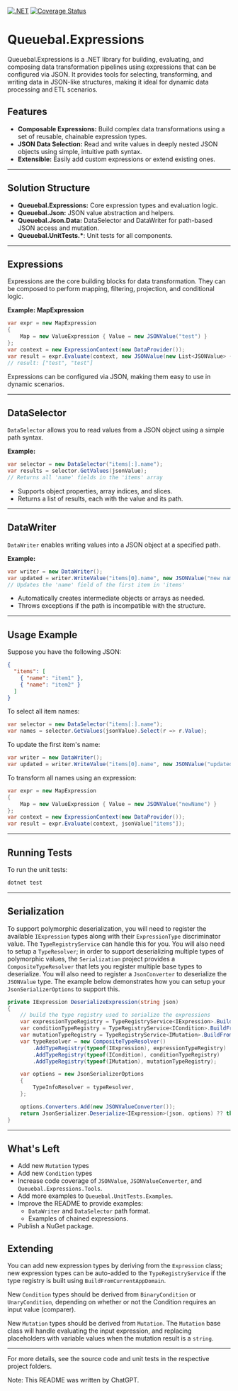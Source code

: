 [![.NET](https://github.com/LBreedlove/Queuebal.Expressions/actions/workflows/dotnet.yml/badge.svg)](https://github.com/LBreedlove/Queuebal.Expressions/actions/workflows/dotnet.yml)
[![Coverage Status](https://coveralls.io/repos/github/LBreedlove/Queuebal.Expressions/badge.svg?branch=main&kill_cache=9)](https://coveralls.io/github/LBreedlove/Queuebal.Expressions?branch=main&kill_cache=9)

# Queuebal.Expressions

Queuebal.Expressions is a .NET library for building, evaluating, and composing data transformation pipelines using expressions that can be configured via JSON. It provides tools for selecting, transforming, and writing data in JSON-like structures, making it ideal for dynamic data processing and ETL scenarios.

## Features

- **Composable Expressions:** Build complex data transformations using a set of reusable, chainable expression types.
- **JSON Data Selection:** Read and write values in deeply nested JSON objects using simple, intuitive path syntax.
- **Extensible:** Easily add custom expressions or extend existing ones.

---

## Solution Structure

- **Queuebal.Expressions:** Core expression types and evaluation logic.
- **Queuebal.Json:** JSON value abstraction and helpers.
- **Queuebal.Json.Data:** DataSelector and DataWriter for path-based JSON access and mutation.
- **Queuebal.UnitTests.\***: Unit tests for all components.

---

## Expressions

Expressions are the core building blocks for data transformation. They can be composed to perform mapping, filtering, projection, and conditional logic.

**Example: MapExpression**

```csharp
var expr = new MapExpression
{
    Map = new ValueExpression { Value = new JSONValue("test") }
};
var context = new ExpressionContext(new DataProvider());
var result = expr.Evaluate(context, new JSONValue(new List<JSONValue> { "a", "b" }));
// result: ["test", "test"]
```

Expressions can be configured via JSON, making them easy to use in dynamic scenarios.

---

## DataSelector

`DataSelector` allows you to read values from a JSON object using a simple path syntax.

**Example:**

```csharp
var selector = new DataSelector("items[:].name");
var results = selector.GetValues(jsonValue);
// Returns all 'name' fields in the 'items' array
```

- Supports object properties, array indices, and slices.
- Returns a list of results, each with the value and its path.

---

## DataWriter

`DataWriter` enables writing values into a JSON object at a specified path.

**Example:**

```csharp
var writer = new DataWriter();
var updated = writer.WriteValue("items[0].name", new JSONValue("new name"));
// Updates the 'name' field of the first item in 'items'
```

- Automatically creates intermediate objects or arrays as needed.
- Throws exceptions if the path is incompatible with the structure.

---

## Usage Example

Suppose you have the following JSON:

```json
{
  "items": [
    { "name": "item1" },
    { "name": "item2" }
  ]
}
```

To select all item names:

```csharp
var selector = new DataSelector("items[:].name");
var names = selector.GetValues(jsonValue).Select(r => r.Value);
```

To update the first item's name:

```csharp
var writer = new DataWriter();
var updated = writer.WriteValue("items[0].name", new JSONValue("updatedName"));
```

To transform all names using an expression:

```csharp
var expr = new MapExpression
{
    Map = new ValueExpression { Value = new JSONValue("newName") }
};
var context = new ExpressionContext(new DataProvider());
var result = expr.Evaluate(context, jsonValue["items"]);
```

---

## Running Tests

To run the unit tests:

```sh
dotnet test
```

---

## Serialization
To support polymorphic deserialization, you will need to register the available `IExpression` types along with their `ExpressionType` discriminator value. The `TypeRegistryService` can handle this for you. You will also need to setup a `TypeResolver`; in order to support deserializing multiple types of polymorphic values, the `Serialization` project provides a `CompositeTypeResolver` that lets you register multiple base types to deserialize.
You will also need to register a `JsonConverter` to deserialize the `JSONValue` type. The example below demonstrates how you can setup your `JsonSerializerOptions` to support this.

```csharp
private IExpression DeserializeExpression(string json)
{
    // build the type registry used to serialize the expressions
    var expressionTypeRegistry = TypeRegistryService<IExpression>.BuildFromCurrentAppDomain("ExpressionType");
    var conditionTypeRegistry = TypeRegistryService<ICondition>.BuildFromCurrentAppDomain("ConditionType");
    var mutationTypeRegistry = TypeRegistryService<IMutation>.BuildFromCurrentAppDomain("MutationType");
    var typeResolver = new CompositeTypeResolver()
        .AddTypeRegistry(typeof(IExpression), expressionTypeRegistry)
        .AddTypeRegistry(typeof(ICondition), conditionTypeRegistry)
        .AddTypeRegistry(typeof(IMutation), mutationTypeRegistry);

    var options = new JsonSerializerOptions
    {
        TypeInfoResolver = typeResolver,
    };

    options.Converters.Add(new JSONValueConverter());
    return JsonSerializer.Deserialize<IExpression>(json, options) ?? throw new InvalidOperationException("Failed to deserialize the expression");
}
```

---

## What's Left
* Add new `Mutation` types
* Add new `Condition` types
* Increase code coverage of `JSONValue`, `JSONValueConverter`, and `Queuebal.Expressions.Tools`.
* Add more examples to `Queuebal.UnitTests.Examples`.
* Improve the README to provide examples:
  * `DataWriter` and `DataSelector` path format.
  * Examples of chained expressions.
* Publish a NuGet package.

## Extending

You can add new expression types by deriving from the `Expression` class; new expression types can be auto-added to the `TypeRegistryService` if the type registry is built using `BuildFromCurrentAppDomain`.

New `Condition` types should be derived from `BinaryCondition` or `UnaryCondition`, depending on whether or not the Condition requires an input value (comparer).

New `Mutation` types should be derived from `Mutation`. The `Mutation` base class will handle evaluating the input expression, and replacing placeholders with variable values when the mutation result is a `string`.

---

For more details, see the source code and unit tests in the respective project folders.

Note: This README was written by ChatGPT.
